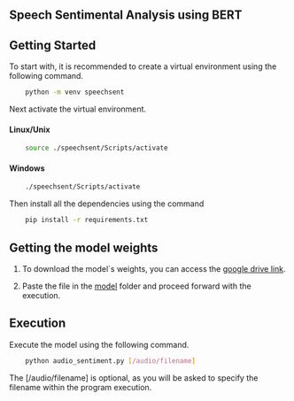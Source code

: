 <br />
<p align="center">
    <h2>Speech Sentimental Analysis using BERT</h2>
</p>

## Getting Started

To start with, it is recommended to create a virtual environment using the following command.

```sh
    python -m venv speechsent
```

Next activate the virtual environment.

#### Linux/Unix

```sh
    source ./speechsent/Scripts/activate
```

#### Windows

```sh
    ./speechsent/Scripts/activate
```
Then install all the dependencies using the command

```sh
    pip install -r requirements.txt
```

## Getting the model weights

1. To download the model`s weights, you can access the [google drive link](https://drive.google.com/file/d/1rdf3_I-kI8KhUiTtc7Dr3LY4YpTy3FkM/view?usp=sharing).

2. Paste the file in the [model](/model) folder and proceed forward with the execution.

## Execution

Execute the model using the following command.

```sh
    python audio_sentiment.py [/audio/filename]
```

The \[/audio/filename\] is optional, as you will be asked to specify the filename within the program execution.
